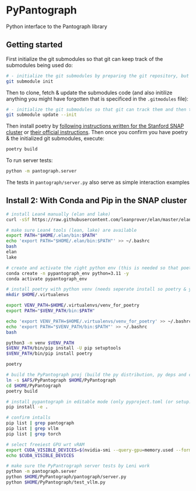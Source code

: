 # PyPantograph

Python interface to the Pantograph library

## Getting started

First initialize the git submodules so that git can keep track of the submodules being used do:
```bash
# - initialize the git submodules by preparing the git repository, but it does not clone or fetch them, just init's git's internal configs
git submodule init
```
Then to clone, fetch & update the submodules code (and also initilize anything you might have forgotten that is specificed in the `.gitmodules` file):
```bash
# - initialize the git submodules so that git can track them and then the update clone/fetches & updates the submodules
git submodule update --init
```

Then install poetry by [following instructions written for the Stanford SNAP cluster](https://github.com/brando90/snap-cluster-setup?tab=readme-ov-file#poetry) or [their official instructions](https://python-poetry.org/docs/#installing-manually). 
Then once you confirm you have poetry & the initialized git submodules, execute:
```bash
poetry build
```
To run server tests:
``` bash
python -m pantograph.server
```
The tests in `pantograph/server.py` also serve as simple interaction examples


## Install 2: With Conda and Pip in the SNAP cluster

```bash
# install Lean4 manually (elan and lake)
curl -sSf https://raw.githubusercontent.com/leanprover/elan/master/elan-init.sh | sh -s -- -y

# make sure Lean4 tools (lean, lake) are available 
export PATH="$HOME/.elan/bin:$PATH"
echo 'export PATH="$HOME/.elan/bin:$PATH"' >> ~/.bashrc
bash
elan
lake

# create and activate the right python env (this is needed so that poetry build works)
conda create -n pypantograph_env python=3.11 -y
conda activate pypantograph_env

# install poetry with python venv (needs seperate install so poetry & your projs deps don't crash)
mkdir $HOME/.virtualenvs

export VENV_PATH=$HOME/.virtualenvs/venv_for_poetry
export PATH="$VENV_PATH/bin:$PATH"

echo 'export VENV_PATH=$HOME/.virtualenvs/venv_for_poetry' >> ~/.bashrc
echo 'export PATH="$VENV_PATH/bin:$PATH"' >> ~/.bashrc
bash

python3 -m venv $VENV_PATH
$VENV_PATH/bin/pip install -U pip setuptools
$VENV_PATH/bin/pip install poetry

poetry

# build the PyPantograph proj (build the py distribution, py deps and custom (lean4) installs)
ln -s $AFS/PyPantograph $HOME/PyPantograph
cd $HOME/PyPantograph
poetry build

# install pypantograph in editable mode (only pyproject.toml (or setup.py!) needed! Assuming your at the proj root)
pip install -e . 

# confirm intalls
pip list | grep pantograph
pip list | grep vllm
pip list | grep torch

# select freeiest GPU wrt vRAM
export CUDA_VISIBLE_DEVICES=$(nvidia-smi --query-gpu=memory.used --format=csv,nounits,noheader | awk '{print NR-1 " " $1}' | sort -nk2 | head -n1 | cut -d' ' -f1)
echo $CUDA_VISIBLE_DEVICES

# make sure the PyPantrograph server tests by Leni work
python -m pantograph.server
python $HOME/PyPantograph/pantograph/server.py
python $HOME/PyPantograph/test_vllm.py
```
